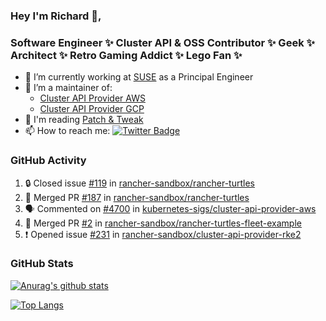 ### Hey I'm Richard 👋, 

<h3 align="left">Software Engineer ✨ Cluster API & OSS Contributor ✨ Geek ✨ Architect ✨ Retro Gaming Addict ✨ Lego Fan ✨</h3>

- 🔭 I’m currently working at [SUSE](https://www.suse.com/) as a Principal Engineer
- 👯 I’m a maintainer of:
  -  [Cluster API Provider AWS](https://github.com/kubernetes-sigs/cluster-api-provider-aws)
  -  [Cluster API Provider GCP](https://github.com/kubernetes-sigs/cluster-api-provider-gcp)
- 💬 I'm reading [Patch & Tweak](https://bjooks.com/products/patch-tweak-exploring-modular-synthesis)
- 📫 How to reach me: [![Twitter Badge](https://img.shields.io/badge/-@fruit_case-00acee?style=flat&logo=Twitter&logoColor=white)](https://twitter.com/intent/follow?screen_name=fruit_case "Follow on Twitter")

### GitHub Activity 

<!--START_SECTION:activity-->
1. 🔒 Closed issue [#119](https://github.com/rancher-sandbox/rancher-turtles/issues/119) in [rancher-sandbox/rancher-turtles](https://github.com/rancher-sandbox/rancher-turtles)
2. 🎉 Merged PR [#187](https://github.com/rancher-sandbox/rancher-turtles/pull/187) in [rancher-sandbox/rancher-turtles](https://github.com/rancher-sandbox/rancher-turtles)
3. 🗣 Commented on [#4700](https://github.com/kubernetes-sigs/cluster-api-provider-aws/pull/4700#issuecomment-1881549581) in [kubernetes-sigs/cluster-api-provider-aws](https://github.com/kubernetes-sigs/cluster-api-provider-aws)
4. 🎉 Merged PR [#2](https://github.com/rancher-sandbox/rancher-turtles-fleet-example/pull/2) in [rancher-sandbox/rancher-turtles-fleet-example](https://github.com/rancher-sandbox/rancher-turtles-fleet-example)
5. ❗ Opened issue [#231](https://github.com/rancher-sandbox/cluster-api-provider-rke2/issues/231) in [rancher-sandbox/cluster-api-provider-rke2](https://github.com/rancher-sandbox/cluster-api-provider-rke2)
<!--END_SECTION:activity-->

### GitHub Stats

[![Anurag's github stats](https://github-readme-stats.vercel.app/api?username=richardcase&count_private=true&show_icons=true)](https://github.com/anuraghazra/github-readme-stats)

[![Top Langs](https://github-readme-stats.vercel.app/api/top-langs/?username=richardcase&hide=html&layout=compact)](https://github.com/anuraghazra/github-readme-stats)
